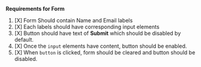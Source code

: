 **Requirements for Form** 

 1. [X] Form Should contain Name and Email labels
 2. [X] Each labels should have corresponding input elements
 3. [X] Button should have text of **Submit** which should be disabled by default. 
 4. [X] Once the `input` elements have content, button should be enabled. 
 5. [X] When `button` is clicked, form should be cleared and button should be disabled.  
